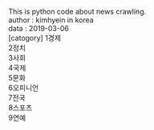 This is python code about news crawling.  
author : kimhyein in korea  
data : 2019-03-06  
[catogory]
1경제              
2정치               
3사회             
4국제  
5문화  
6오피니언  
7전국  
8스포츠  
9연예
